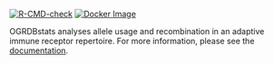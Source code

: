 
<!-- badges: start -->
[![R-CMD-check](https://github.com/airr-community/ogrdbstats/actions/workflows/R-CMD-check.yaml/badge.svg)](https://github.com/airr-community/ogrdbstats/actions/workflows/R-CMD-check.yaml)
[![Docker
Image](https://github.com/airr-community/ogrdbstats/actions/workflows/docker-image.yml/badge.svg)](https://github.com/airr-community/ogrdbstats/actions/workflows/docker-image.yml)
<!-- badges: end -->

OGRDBstats analyses allele usage and recombination in an adaptive immune
receptor repertoire. For more information, please see the
[documentation](https://airr-community.github.io/ogrdbstats/).
